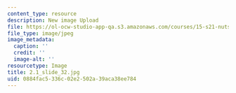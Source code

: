 ```yaml
---
content_type: resource
description: New image Upload
file: https://ol-ocw-studio-app-qa.s3.amazonaws.com/courses/15-s21-nuts-and-bolts-of-business-plans-january-iap-2014/0884fac5336c02e2502a39aca38ee784_2.1_slide_32.jpg
file_type: image/jpeg
image_metadata:
  caption: ''
  credit: ''
  image-alt: ''
resourcetype: Image
title: 2.1_slide_32.jpg
uid: 0884fac5-336c-02e2-502a-39aca38ee784
---
```

